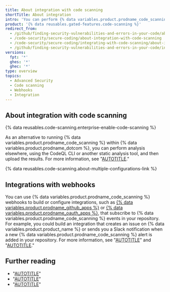 ```yaml
---
title: About integration with code scanning
shortTitle: About integration
intro: 'You can perform {% data variables.product.prodname_code_scanning %} externally and then display the results in {% data variables.product.prodname_dotcom %}, or configure webhooks that listen to {% data variables.product.prodname_code_scanning %} activity in your repository.'
product: '{% data reusables.gated-features.code-scanning %}'
redirect_from:
  - /github/finding-security-vulnerabilities-and-errors-in-your-code/about-integration-with-code-scanning
  - /code-security/secure-coding/about-integration-with-code-scanning
  - /code-security/secure-coding/integrating-with-code-scanning/about-integration-with-code-scanning
  - /github/finding-security-vulnerabilities-and-errors-in-your-code/integrating-with-code-scanning/about-integration-with-code-scanning
versions:
  fpt: '*'
  ghes: '*'
  ghec: '*'
type: overview
topics:
  - Advanced Security
  - Code scanning
  - Webhooks
  - Integration
---
```


## About integration with code scanning

{% data reusables.code-scanning.enterprise-enable-code-scanning %}

As an alternative to running {% data variables.product.prodname_code_scanning %} within {% data variables.product.prodname_dotcom %}, you can perform analysis elsewhere, using the CodeQL CLI or another static analysis tool, and then upload the results. For more information, see "[AUTOTITLE](/code-security/code-scanning/integrating-with-code-scanning/using-code-scanning-with-your-existing-ci-system)."

{% data reusables.code-scanning.about-multiple-configurations-link %}

## Integrations with webhooks

You can use {% data variables.product.prodname_code_scanning %} webhooks to build or configure integrations, such as [{% data variables.product.prodname_github_apps %}](/apps/creating-github-apps/setting-up-a-github-app) or [{% data variables.product.prodname_oauth_apps %}](/apps/oauth-apps/building-oauth-apps), that subscribe to {% data variables.product.prodname_code_scanning %} events in your repository. For example, you could build an integration that creates an issue on {% data variables.product.product_name %} or sends you a Slack notification when a new {% data variables.product.prodname_code_scanning %} alert is added in your repository. For more information, see "[AUTOTITLE](/webhooks)" and "[AUTOTITLE](/webhooks-and-events/webhooks/webhook-events-and-payloads#code_scanning_alert)."

## Further reading

- "[AUTOTITLE](/code-security/code-scanning/introduction-to-code-scanning/about-code-scanning)"
- "[AUTOTITLE](/code-security/code-scanning/integrating-with-code-scanning/using-code-scanning-with-your-existing-ci-system)"
- "[AUTOTITLE](/code-security/code-scanning/integrating-with-code-scanning/sarif-support-for-code-scanning)"
